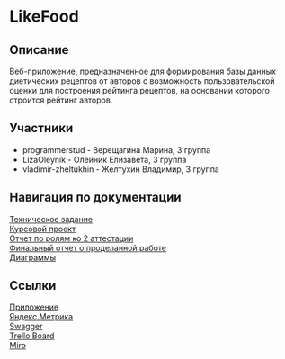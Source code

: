 # LikeFood

## Описание
Веб-приложение, предназначенное для формирования базы данных диетических рецептов от авторов с возможность пользовательской оценки для построения рейтинга рецептов, на основании которого строится рейтинг авторов.

## Участники
- programmerstud - Верещагина Марина, 3 группа
- LizaOleynik - Олейник Елизавета, 3 группа
- vladimir-zheltukhin - Желтухин Владимир, 3 группа

## Навигация по документации
[Техническое задание](https://github.com/programmerstud/LikeFood/blob/master/Documents/Техническое%20задание.pdf) <br>
[Курсовой проект](https://github.com/programmerstud/LikeFood/blob/master/Documents/Курсовой%20проект.pdf) <br>
[Отчет по ролям ко 2 аттестации](https://github.com/programmerstud/LikeFood/blob/master/Documents/Отчет%20по%20ролям.pdf) <br>
[Финальный отчет о проделанной работе](https://github.com/programmerstud/LikeFood/blob/master/Documents/Финальный%20отчет%20по%20ролям.pdf) <br> 
[Диаграммы](https://github.com/programmerstud/LikeFood/tree/master/Documents/Диаграммы) <br>


## Ссылки
[Приложение](http://marinavereshhagina.pythonanywhere.com) <br>
[Яндекс.Метрика](https://metrika.yandex.ru/dashboard?id=62321035) <br>
[Swagger](https://app.swaggerhub.com/apis-docs/MarinaVereshhagina/LikeFood/1.0.0)<br>
[Trello Board](https://trello.com/b/2sgQHScX/likefood) <br>
[Miro](https://miro.com/app/board/o9J_kvU0_Lk=/) <br>
